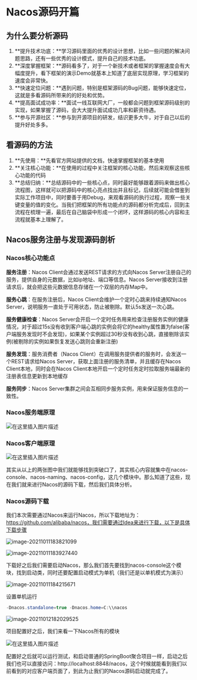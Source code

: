 # Nacos源码开篇



## 为什么要分析源码

1. **提升技术功底：**学习源码里面的优秀的设计思想，比如一些问题的解决问题思路，还有一些优秀的设计模式，提升自己的技术功底。
2. **深度掌握框架：**源码看多了，对于一个新技术或者框架的掌握速度会有大幅度提升，看下框架的演示Demo就基本上知道了底层实现原理，学习框架的速度会非常快。
3. **快速定位问题：**遇到问题，特别是框架源码的Bug问题，能够快速定位，这就是多看源码所带来的的好处和优势。
4. **提高面试成功率：**面试一线互联网大厂，一般都会问题到框架源码级别的实现，如果掌握了源码，会大大提升面试成功几率和薪资待遇。
5.  **参与开源社区：**参与到开源项目的研发，结识更多大牛，对于自己以后的提升好处多多。



## 看源码的方法

1. **先使用：**先看官方网站提供的文档，快速掌握框架的基本使用
2. **关注核心功能：**在使用的过程中关注框架的核心功能，然后来观察这些核心功能的代码
3.  **总结归纳：**总结源码中的一些核心点，同时最好能够跟着源码来做出核心流程图，这样就可以把源码中的核心亮点找出并且标记，后续就可能会借鉴到实际工作项目中，同时要善于用Debug，来观看源码的执行过程，观察一些关键变量的值的变化。当我们把框架的所有功能点的源码都分析完成后，回到主流程在梳理一遍，最后在自己脑袋中形成一个闭环，这样源码的核心内容和主流程就基本上理解了。



## Nacos服务注册与发现源码剖析

### Nacos核心功能点

**服务注册**：Nacos Client会通过发送REST请求的方式向Nacos Server注册自己的服务，提供自身的元数据，比如ip地址、端口等信息。Nacos Server接收到注册请求后，就会把这些元数据信息存储在一个双层的内存Map中。 

**服务心跳**：在服务注册后，Nacos Client会维护一个定时心跳来持续通知Nacos Server，说明服务一直处于可用状态，防止被剔除。默认5s发送一次心跳。

**服务健康检查**：Nacos Server会开启一个定时任务用来检查注册服务实例的健康情况，对于超过15s没有收到客户端心跳的实例会将它的healthy属性置为false(客户端服务发现时不会发现)，如果某个实例超过30秒没有收到心跳，直接剔除该实例(被剔除的实例如果恢复发送心跳则会重新注册)

**服务发现**：服务消费者（Nacos Client）在调用服务提供者的服务时，会发送一个REST请求给Nacos Server，获取上面注册的服务清单，并且缓存在Nacos Client本地，同时会在Nacos Client本地开启一个定时任务定时拉取服务端最新的注册表信息更新到本地缓存

**服务同步**：Nacos Server集群之间会互相同步服务实例，用来保证服务信息的一致性。 



### Nacos服务端原理



![在这里插入图片描述](20190703005818162.png)

### Nacos客户端原理

![在这里插入图片描述](20190703005828565.png)



​	其实从以上的两张图中我们就能够找到突破口了，其实核心内容就集中在nacos-console、nacos-naming、nacos-config，这几个模块中。那么知道了这些，现在我们就来进行Nacos的源码下载，然后我们具体分析。

### Nacos源码下载

我们本次需要通过Nacos来运行Nacos，所以下载地址为：https://github.com/alibaba/nacos，我们需要通过Idea来进行下载，以下是具体下载步骤



![image-20211011183821099](image-20211011183821099.png)

![image-20211011183927440](image-20211011183927440.png)

下载好之后我们需要启动Nacos，那么我们首先要找到nacos-console这个模块，找到启动类，同时还要配置启动模式为单机（我们还是以单机模式为演示）

![image-20211011184215671](image-20211011184215671.png)

设置单机运行

```java
-Dnacos.standalone=true -Dnacos.home=C:\\nacos
```



![image-20211012182029525](image-20211012182029525.png)

项目配置好之后，我们来看一下Nacos所有的模块 

![在这里插入图片描述](20190703005808640.png)



​	配置好之后就可以运行测试，和启动普通的SpringBoot聚合项目一样，启动之后我们也可以直接访问：http://localhost:8848/nacos，这个时候就能看到我们以前看到的对应客户端页面了，到此为止我们的Nacos源码启动就完成了。



 
